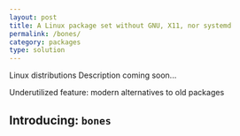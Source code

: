 ```yaml
---
layout: post
title: A Linux package set without GNU, X11, nor systemd
permalink: /bones/
category: packages
type: solution
---
```

Linux distributions 
Description coming soon...

Underutilized feature: modern alternatives to old packages

## Introducing: `bones`
